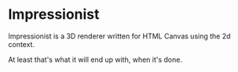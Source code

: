 # Impressionist

Impressionist is a 3D renderer written for HTML Canvas using the 2d
context.

At least that's what it will end up with, when it's done.
